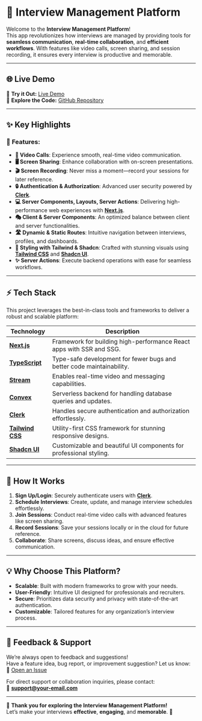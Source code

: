 # 🚀 **Interview Management Platform**

Welcome to the **Interview Management Platform**!  
This app revolutionizes how interviews are managed by providing tools for **seamless communication**, **real-time collaboration**, and **efficient workflows**. With features like video calls, screen sharing, and session recording, it ensures every interview is productive and memorable.

---

## 🌐 **Live Demo**

🎉 **Try it Out:** [Live Demo](https://your-live-demo-link.com)  
📂 **Explore the Code:** [GitHub Repository](https://github.com/your-repo-link)

---

## ✨ **Key Highlights**

### 🌟 **Features:**
- **🎥 Video Calls**: Experience smooth, real-time video communication.  
- **🖥️ Screen Sharing**: Enhance collaboration with on-screen presentations.  
- **🎬 Screen Recording**: Never miss a moment—record your sessions for later reference.  
- **🔒 Authentication & Authorization**: Advanced user security powered by **[Clerk](https://clerk.dev)**.  
- **💻 Server Components, Layouts, Server Actions**: Delivering high-performance web experiences with **[Next.js](https://nextjs.org)**.  
- **🎭 Client & Server Components**: An optimized balance between client and server functionalities.  
- **🛣️ Dynamic & Static Routes**: Intuitive navigation between interviews, profiles, and dashboards.  
- **🎨 Styling with Tailwind & Shadcn**: Crafted with stunning visuals using **[Tailwind CSS](https://tailwindcss.com)** and **[Shadcn UI](https://shadcn.dev)**.  
- **✨ Server Actions**: Execute backend operations with ease for seamless workflows.

---

## ⚡ **Tech Stack**

This project leverages the best-in-class tools and frameworks to deliver a robust and scalable platform:

| Technology      | Description                                                                 |
|------------------|-----------------------------------------------------------------------------|
| **[Next.js](https://nextjs.org)**  | Framework for building high-performance React apps with SSR and SSG. |
| **[TypeScript](https://www.typescriptlang.org)** | Type-safe development for fewer bugs and better code maintainability. |
| **[Stream](https://getstream.io)** | Enables real-time video and messaging capabilities.          |
| **[Convex](https://convex.dev)** | Serverless backend for handling database queries and updates. |
| **[Clerk](https://clerk.dev)** | Handles secure authentication and authorization effortlessly.  |
| **[Tailwind CSS](https://tailwindcss.com)** | Utility-first CSS framework for stunning responsive designs. |
| **[Shadcn UI](https://shadcn.dev)** | Customizable and beautiful UI components for professional styling. |

---

## 🎯 **How It Works**

1. **Sign Up/Login**: Securely authenticate users with **[Clerk](https://clerk.dev)**.  
2. **Schedule Interviews**: Create, update, and manage interview schedules effortlessly.  
3. **Join Sessions**: Conduct real-time video calls with advanced features like screen sharing.  
4. **Record Sessions**: Save your sessions locally or in the cloud for future reference.  
5. **Collaborate**: Share screens, discuss ideas, and ensure effective communication.  

---

## 💡 **Why Choose This Platform?**

- **Scalable**: Built with modern frameworks to grow with your needs.  
- **User-Friendly**: Intuitive UI designed for professionals and recruiters.  
- **Secure**: Prioritizes data security and privacy with state-of-the-art authentication.  
- **Customizable**: Tailored features for any organization’s interview process.  

---

## 💬 **Feedback & Support**

We’re always open to feedback and suggestions!  
Have a feature idea, bug report, or improvement suggestion? Let us know:  
📂 [Open an Issue](https://github.com/your-repo-link/issues)  

For direct support or collaboration inquiries, please contact:  
📧 **support@your-email.com**

---

🌟 **Thank you for exploring the Interview Management Platform!**  
Let’s make your interviews **effective**, **engaging**, and **memorable**. 🚀  
